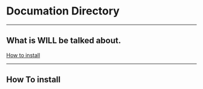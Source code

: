 # Documation Directory 

---

## What is WILL be talked about.
[How to install](#how-to-install)

---

## How To install